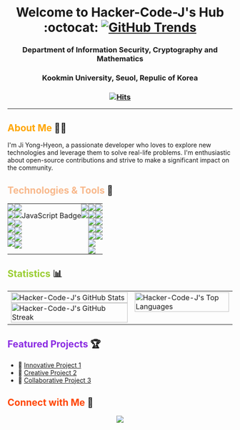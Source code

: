 <div align="center">
<!-- Replace YOUR-USERNAME with your actual Github username -->

<h1 align="center"> Welcome to Hacker-Code-J's Hub :octocat: 
   <a href="https://www.githubtrends.io/wrapped/Hacker-Code-J">
    <img src="https://img.shields.io/badge/GitHub%20Trends-2023-9cf?style=for-the-badge&logo=github" alt="GitHub Trends">
  </a>
</h1>
<h3 align="center"> Department of Information Security, Cryptography and Mathematics</h3>
<h3 align="center"> Kookmin University, Seuol, Repulic of Korea </h3>
<h3 align="center">



[![Hits](https://hits.seeyoufarm.com/api/count/incr/badge.svg?url=https%3A%2F%2Fgithub.com%2FHacker-Code-J&count_bg=%2320D7B2&title_bg=%23A163EF&icon=nintendogamecube.svg&icon_color=%23E7E7E7&title=Hacker-Code-J&edge_flat=false)](https://hits.seeyoufarm.com)

  
<!-- <p align="center"> -->
<!--  <a href="https://www.linkedin.com/in/yong-hyeon-ji"><img src="https://img.shields.io/badge/-LinkedIn-blue?style=flat&logo=Linkedin&logoColor=white"></a> -->
<!--  <a href="mailto:hacker3740@gmail.com"><img src="https://img.shields.io/badge/-Email-D14836?style=flat&logo=Gmail&logoColor=white"></a> -->
<!-- </p> -->

</div>

---

## <span style="color:#ffa500;">About Me</span> :man_technologist:

I'm Ji Yong-Hyeon, a passionate developer who loves to explore new technologies and leverage them to solve real-life problems. I'm enthusiastic about open-source contributions and strive to make a significant impact on the community.

## <span style="color:#f8b88b;">Technologies & Tools</span> :wrench:

<!-- ![](https://img.shields.io/badge/Code-JavaScript-yellow) -->
<!-- ![](https://img.shields.io/badge/Tools-Docker-blue) -->
<!-- Add more badges from https://shields.io/ -->

<div align="center">

<table width="100%" style="border-collapse: collapse;">
  <tr>
    <!-- First Column -->
    <td valign="top" style="padding: 0;">
        <img src="https://img.shields.io/badge/Lang-C-A8B9CC?style=flat&logo=C&logoColor=black"><br>
        <img src="https://img.shields.io/badge/Lang-Python-3776AB?style=flat&logo=Python&logoColor=white"><br>
        <img src="https://img.shields.io/badge/Lang-SageMath-800442?style=flat&logo=Python&logoColor=white"><br>
        <img src="https://img.shields.io/badge/Lang-LaTeX-008080?style=flat&logo=LaTeX&logoColor=white"><br>
        <img src="https://img.shields.io/badge/Lang-Manim-FF69B4?style=flat&logo=Python&logoColor=white"><br>
        <img src="https://img.shields.io/badge/Lang-Haskell-5D4F85?style=flat&logo=Haskell&logoColor=white"><br>
        <!-- Add more badges or content here -->
    </td>
    <!-- Second Column -->
    <td valign="top" style="padding: 0;">
      <img src="https://img.shields.io/badge/Tool-LinuxMint-228B22?style=flat"><br>
      <img src="https://img.shields.io/badge/Tool-VsCode-blue" alt="JavaScript Badge" /><br>
      <img src="https://img.shields.io/badge/Tool-TexStudio-20D7B2?style=flat"><br>
      <img src="https://img.shields.io/badge/Tool-TexMaker-20D7B2?style=flat"><br>
      <img src="https://img.shields.io/badge/Tool-ChatGPT4-EE69A4?style=flat"><br>
      <img src="https://img.shields.io/badge/Tool-AutoGPT-EE69A4?style=flat"><br>
      <!-- Add more badges or content here -->
    </td>
    <!-- Third Column -->
    <td valign="top" style="padding: 0;">
      <img src="https://img.shields.io/badge/Prod-Notion-5050f3?style=flat"><br>
      <img src="https://img.shields.io/badge/Prod-Obsidian-5050f3?style=flat"><br>
      <!-- Add more badges or content here -->
    </td>
    <!-- Fourth Column -->
    <td valign="top" style="padding: 0;">
      <img src="https://img.shields.io/badge/Math-Set%20Theory-4e79a7?style=flat"><br>
      <img src="https://img.shields.io/badge/Math-Number%20Theory-9467bd?style=flat"><br>
      <img src="https://img.shields.io/badge/Math-Abstract%20Algebra-1f77b4?style=flat"><br>
      <img src="https://img.shields.io/badge/Math-Calculus-2ca02c?style=flat"><br>
      <img src="https://img.shields.io/badge/Math-Linear%20Algebra-FFA07A?style=flat"><br>
      <img src="https://img.shields.io/badge/Math-Probability%20Theory-17becf?style=flat"><br>
      <img src="https://img.shields.io/badge/Math-Statistics-167f7f?style=flat"><br>
      <!-- Add more badges or content here -->
    </td>
    <!-- Fiveth Column -->
    <td valign="top" style="padding: 0;">
      <img src="https://img.shields.io/badge/Crypto-Symmetric%20Key%20Cryptography-5050f3?style=flat"><br>
      <img src="https://img.shields.io/badge/Crypto-Public%20Key%20Cryptography-0077CC?style=flat"><br>
      <img src="https://img.shields.io/badge/Crypto-Cryptanalysis-CC0000?style=flat"><br>
      <img src="https://img.shields.io/badge/Crypto-Cryptographic%20Hash%20Functions-00008B?style=flat"><br>
      <img src="https://img.shields.io/badge/Crypto-Discrete%20Logarithm-800080?style=flat"><br>
      <!-- Add more badges or content here -->
    </td>
  </tr>
</table>

</div>

## <span style="color:#9acd32;">Statistics</span> :bar_chart:

<p align="center">
  <table width="100%" style="table-layout: fixed;">
    <tr>
      <!-- Left side, two images stacked vertically -->
      <td width="55%">
        <!-- First image on top -->
        <img src="https://github-readme-stats.vercel.app/api?username=Hacker-Code-J&show_icons=true&theme=tokyo" alt="Hacker-Code-J's GitHub Stats" width="100%" style="max-height: 300px; display: block; object-fit: contain;" />
        <!-- Second image below -->
        <img src="https://github-readme-streak-stats.herokuapp.com/?user=Hacker-Code-J&theme=tokyo" alt="Hacker-Code-J's GitHub Streak" width="100%" style="max-height: 300px; display: block; object-fit: contain;" />
      </td>
      <!-- Right side, one image -->
      <td width="45%" style="vertical-align: top;">
        <img src="https://github-readme-stats.vercel.app/api/top-langs/?username=Hacker-Code-J&langs_count=5&theme=tokyo" alt="Hacker-Code-J's Top Languages" width="100%" style="max-height: 600px; display: block; object-fit: contain;" />
      </td>
    </tr>
  </table>
</p>

</div>

## <span style="color:#8a2be2;">Featured Projects</span> :trophy:

<!-- Showcase your best repositories here -->
- 🔭 [Innovative Project 1](https://github.com/Hacker-Code-J/project-1)
- 🌱 [Creative Project 2](https://github.com/Hacker-Code-J/project-2)
- 👯 [Collaborative Project 3](https://github.com/Hacker-Code-J/project-3)

</div>

## <span style="color:#ff4500;">Connect with Me</span> :handshake:

<!-- Social icons section -->
<p align="center">
  <!-- <a href="https://linkedin.com/in/Hacker-Code-J"><img src="https://img.icons8.com/fluent/48/000000/linkedin.png"/></a> -->
  <!-- <a href="https://twitter.com/Hacker-Code-J"><img src="https://img.icons8.com/fluent/48/000000/twitter.png"/></a> -->
  <a href="mailto:hacker3740@gmail.com"><img src="https://img.icons8.com/fluent/48/000000/gmail.png"/></a>
</p>



